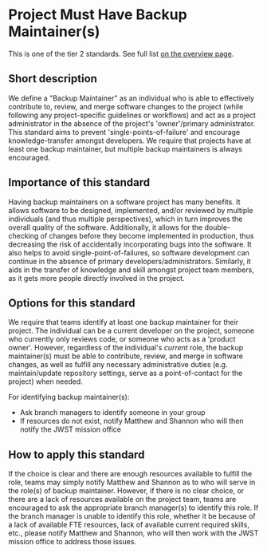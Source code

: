 # Project Must Have Backup Maintainer(s)

This is one of the tier 2 standards. See full list [on the overview page](README.md).

## Short description

We define a "Backup Maintainer" as an individual who is able to effectively contribute to, review, and merge software changes to the project (while following any project-specific guidelines or workflows) and act as a project administrator in the absence of the project's 'owner'/primary administrator.  This standard aims to prevent 'single-points-of-failure' and encourage knowledge-transfer amongst developers.  We require that projects have at least one backup maintainer, but multiple backup maintainers is always encouraged.

## Importance of this standard

Having backup maintainers on a software project has many benefits.  It allows software to be designed, implemented, and/or reviewed by multiple individuals (and thus multiple perspectives), which in turn improves the overall quality of the software.  Additionally, it allows for the double-checking of changes before they become implemented in production, thus decreasing the risk of accidentally incorporating bugs into the software.  It also helps to avoid single-point-of-failures, so software development can continue in the absence of primary developers/administrators.  Similarly, it aids in the transfer of knowledge and skill amongst project team members, as it gets more people directly involved in the project.

## Options for this standard

We require that teams identify at least one backup maintainer for their project.  The individual can be a current developer on the project, someone who currently only reviews code, or someone who acts as a 'product owner'.  However, regardless of the individual's _current_ role, the backup maintainer(s) must be able to contribute, review, and merge in software changes, as well as fulfill any necessary administrative duties (e.g. maintain/update repository settings, serve as a point-of-contact for the project) when needed.

For identifying backup maintainer(s):

- Ask branch managers to identify someone in your group
- If resources do not exist, notify Matthew and Shannon who will then notify the JWST mission office

## How to apply this standard

If the choice is clear and there are enough resources available to fulfill the role, teams may simply notify Matthew and Shannon as to who will serve in the role(s) of backup maintainer.  However, if there is no clear choice, or there are a lack of resources available on the project team, teams are encouraged to ask the appropriate branch manager(s) to identify this role.  If the branch manager is unable to identify this role, whether it be because of a lack of available FTE resources, lack of available current required skills, etc., please notify Matthew and Shannon, who will then work with the JWST mission office to address those issues.
